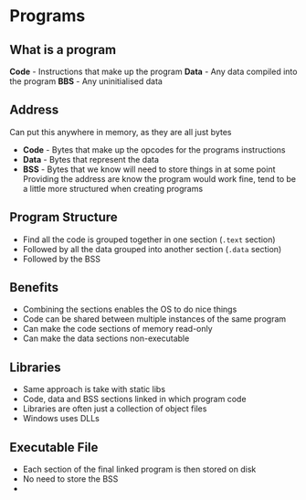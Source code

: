 # Programs

## What is a program
**Code** - Instructions that make up the program
**Data** - Any data compiled into the program
**BBS** - Any uninitialised data

## Address
Can put this anywhere in memory, as they are all just bytes
- **Code** - Bytes that make up the opcodes for the programs instructions
- **Data** - Bytes that represent the data
- **BSS** - Bytes that we know will need to store things in at some point
Providing the address are know the program would work fine, tend to be a little more structured when creating programs

## Program Structure
- Find all the code is grouped together in one section (`.text` section)
- Followed by all the data grouped into another section (`.data` section)
- Followed by the BSS

## Benefits
- Combining the sections enables the OS to do nice things
- Code can be shared between multiple instances of the same program
- Can make the code sections of memory read-only
- Can make the data sections non-executable

## Libraries
- Same approach is take with static libs
- Code, data and BSS sections linked in which program code
- Libraries are often just a collection of object files
- Windows uses DLLs

## Executable File
- Each section of the final linked program is then stored on disk
- No need to store the BSS
- 